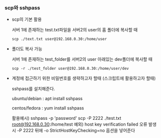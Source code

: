### scp와 sshpass

- scp의 기본 활용

  서버 1에 존재하는 test.txt파일을 서버2의 user의 홈 폴더에 복사할 때
  
  ```javascipt
  scp ./text.txt user@192.168.0.30:/home/user
  ```
  
- 폴더도 복사 가능

  서버 1에 존재하는 test_folder를 서버2의 user 아래있는 dev폴더에 복사할 때
  
  ```javascipt
  scp -r ./test_folder user@192.168.0.30:/home/user/dev
  ```

- 계정에 접근하기 위한 비밀번호를 생략하고자 할때 (스크립트에 활용하고자 할때)
   
   sshpass를 설치해준다.
   
   ubuntu/debian : apt install sshpass
   
   centos/fedora : yum install sshpass
   
   활용예시) sshpass -p 'password' scp -P 2222 ./test.txt root@192.168.0.30:/home/test
   예외) host key verification failed 오류 발생시 -P 2222 뒤에 -o StrictHostKeyChecking=no 옵션을 넣어준다 
   
   
